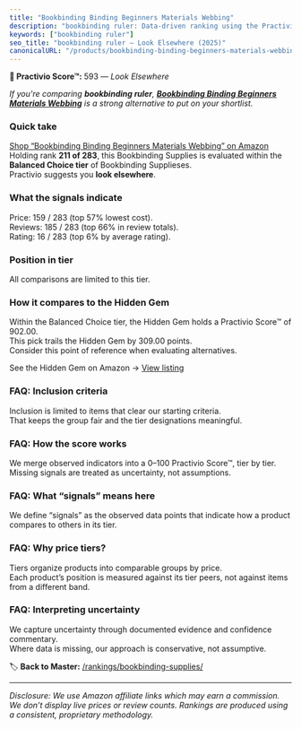 ```yaml
---
title: "Bookbinding Binding Beginners Materials Webbing"
description: "bookbinding ruler: Data-driven ranking using the Practivio Score™. Positioned by quality, value, demand, findability, momentum."
keywords: ["bookbinding ruler"]
seo_title: "bookbinding ruler — Look Elsewhere (2025)"
canonicalURL: "/products/bookbinding-binding-beginners-materials-webbing-B0D4YHS3R7/"
---
```


**🚫 Practivio Score™:** 593 — _Look Elsewhere_


*If you're comparing **bookbinding ruler**, **[Bookbinding Binding Beginners Materials Webbing](https://www.amazon.com/dp/B0D4YHS3R7?tag=practivio-20)** is a strong alternative to put on your shortlist.*
### Quick take
[Shop “Bookbinding Binding Beginners Materials Webbing” on Amazon](https://www.amazon.com/dp/B0D4YHS3R7?tag=practivio-20)
Holding rank **211 of 283**, this Bookbinding Supplies is evaluated within the **Balanced Choice tier** of Bookbinding Supplieses.  
Practivio suggests you **look elsewhere**.

### What the signals indicate
Price: 159 / 283 (top 57% lowest cost).  
Reviews: 185 / 283 (top 66% in review totals).  
Rating: 16 / 283 (top 6% by average rating).  

### Position in tier
All comparisons are limited to this tier.

### How it compares to the Hidden Gem
Within the Balanced Choice tier, the Hidden Gem holds a Practivio Score™ of 902.00.  
This pick trails the Hidden Gem by 309.00 points.  
Consider this point of reference when evaluating alternatives.  

See the Hidden Gem on Amazon → [View listing](https://www.amazon.com/dp/B0987JPQ74?tag=practivio-20)

### FAQ: Inclusion criteria
Inclusion is limited to items that clear our starting criteria.  
That keeps the group fair and the tier designations meaningful.

### FAQ: How the score works
We merge observed indicators into a 0–100 Practivio Score™, tier by tier.  
Missing signals are treated as uncertainty, not assumptions.

### FAQ: What “signals” means here
We define “signals” as the observed data points that indicate how a product compares to others in its tier.

### FAQ: Why price tiers?
Tiers organize products into comparable groups by price.  
Each product’s position is measured against its tier peers, not against items from a different band.

### FAQ: Interpreting uncertainty
We capture uncertainty through documented evidence and confidence commentary.  
Where data is missing, our approach is conservative, not assumptive.


🏷️ **Back to Master:** [/rankings/bookbinding-supplies/](/rankings/bookbinding-supplies/)

---
_Disclosure: We use Amazon affiliate links which may earn a commission. We don’t display live prices or review counts. Rankings are produced using a consistent, proprietary methodology._
